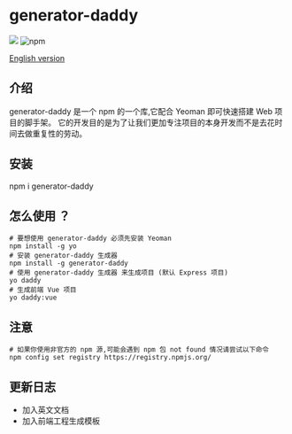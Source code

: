 # generator-daddy

<p>
<img src="https://img.shields.io/github/license/Peng-Hello/generator-daddy">
<img alt="npm" src="https://img.shields.io/npm/v/generator-daddy">
</p>

[English version](./doc/en.md)

## 介绍
generator-daddy 是一个 npm 的一个库,它配合 Yeoman 即可快速搭建 Web 项目的脚手架。
它的开发目的是为了让我们更加专注项目的本身开发而不是去花时间去做重复性的劳动。
## 安装
npm i generator-daddy
## 怎么使用 ？
```shell
# 要想使用 generator-daddy 必须先安装 Yeoman
npm install -g yo
# 安装 generator-daddy 生成器
npm install -g generator-daddy
# 使用 generator-daddy 生成器 来生成项目 (默认 Express 项目)
yo daddy
# 生成前端 Vue 项目
yo daddy:vue
```
## 注意
```shell
# 如果你使用非官方的 npm 源,可能会遇到 npm 包 not found 情况请尝试以下命令
npm config set registry https://registry.npmjs.org/
```
## 更新日志
- 加入英文文档
- 加入前端工程生成模板